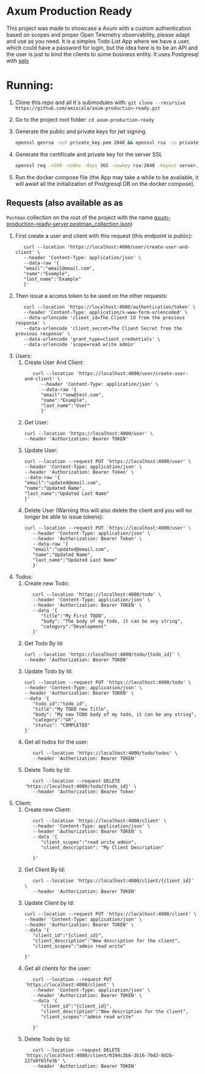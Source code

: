 # Axum Production Ready

This project was made to showcase a Axum with a custom authentication based on scopes and proper Open Telemetry
observability, please adapt
and use as you need.
It is a simples Todo List App where we have a user, which could have a password for login, but the idea here is to be
an API and the user is just to bind the clients to some business entity.
It uses Postgresql with [sqlx](https://docs.rs/sqlx/latest/sqlx/)

# Running:

1. Clone this repo and all it´s submodules with:
   `git clone --recursive https://github.com/amiscala/axum-production-ready.git`
2. Go to the project root folder:
   `cd axum-production-ready`
3. Generate the public and private keys for jwt signing.

   ```bash
   openssl genrsa -out private_key.pem 2048 && openssl rsa -in private_key.pem -pubout -out public_key.pem
   ```

4. Generate the certificate and private key for the server SSL

   ```bash
   openssl req -x509 -nodes -days 365 -newkey rsa:2048 -keyout server.key -out server.crt
   ```

5. Run the docker compose file (the App may take a while to be available, it will await all the initialization of
   Postgresql DB on the docker compose).

## Requests (also available as as

`Postman` collection on the root of the project with the
name [axum-production-ready-server.postman_collection.json](https://github.com/amiscala/axum-production-ready/blob/master/axum-production-ready-server.postman_collection.json))

1. First create a user and client with this request (this endpoint is public):
   ```curl
      curl --location 'https://localhost:4000/user/create-user-and-client' \
      --header 'Content-Type: application/json' \
      --data-raw '{
      "email":"email@email.com",
      "name":"Example",
      "last_name":"Example"
      }'
   ```
2. Then issue a access token to be used on the other requests:
   ```curl
      curl --location 'https://localhost:4000/authentication/token' \
      --header 'Content-Type: application/x-www-form-urlencoded' \
      --data-urlencode 'client_id=The Client Id from the previous response' \
      --data-urlencode 'client_secret=The Client Secret from the previous response' \
      --data-urlencode 'grant_type=client_credentials' \
      --data-urlencode 'scope=read write admin'
   ```
3. Users:
    1. Create User And Client:
       ```curl
          curl --location 'https://localhost:4000/user/create-user-and-client' \
             --header 'Content-Type: application/json' \
             --data-raw '{
             "email":"new@test.com",
             "name":"Example",
             "last_name":"User"
             }'
       ``` 
    2. Get User:
       ```curl
       curl --location 'https://localhost:4000/user' \
       --header 'Authorization: Bearer TOKEN'
       ```
    3. Update User:
          ```curl
          curl --location --request PUT 'https://localhost:4000/user' \
       --header 'Content-Type: application/json' \
       --header 'Authorization: Bearer Token' \
       --data-raw '{
       "email":"updated@email.com",
       "name":"Updated Name",
       "last_name":"Updated Last Name"
       }'
       ```
    4. Delete User (Warning this will also delete the client and you will no longer be able to issue tokens):
       ```curl
       curl --location --request PUT 'https://localhost:4000/user' \
          --header 'Content-Type: application/json' \
          --header 'Authorization: Bearer Token' \
          --data-raw '{
          "email":"updated@email.com",
          "name":"Updated Name",
          "last_name":"Updated Last Name"
          }'
          ```
4. Todos:
    1. Create new Todo:
       ```curl
          curl --location 'https://localhost:4000/todo' \
          --header 'Content-Type: application/json' \
          --header 'Authorization: Bearer TOKEN' \
          --data '{
             "title":"My First TODO",
             "body": "The body of my todo, it can be any string",
             "category":"Development"
          }'
       ``` 
    2. Get Todo By Id:
       ```curl
       curl --location 'https://localhost:4000/todo/{todo_id}' \
       --header 'Authorization: Bearer TOKEN'
       ```
    3. Update Todo by Id:
          ```curl
          curl --location --request PUT 'https://localhost:4000/todo' \
          --header 'Content-Type: application/json' \
          --header 'Authorization: Bearer TOKEN' \
          --data '{
             "todo_id":"todo_id",
             "title":"My TODO new Title",
             "body": "My new TODO body of my todo, it can be any string",
             "category":"UX",
             "status": "COMPLETED"
          }'
       ```
    4. Get all todos for the user:
       ```curl
          curl --location 'https://localhost:4000/todo/todos' \
          --header 'Authorization: Bearer TOKEN'
       ```    
    5. Delete Todo by Id:
       ```curl
          curl --location --request DELETE 'https://localhost:4000/todo/{todo_id}' \
          --header 'Authorization: Bearer Token'
       ```                          
5. Client:
    1. Create new Client:
       ```curl
          curl --location 'https://localhost:4000/client' \
          --header 'Content-Type: application/json' \
          --header 'Authorization: Bearer TOKEN' \
          --data '{
             "client_scopes":"read write admin",
             "client_description": "My Client Description"
             
          }'
       ``` 
    2. Get Client By Id:
       ```curl
          curl --location 'https://localhost:4000/client/{client_id}' \
          --header 'Authorization: Bearer TOKEN'
       ```
    3. Update Client by Id:
          ```curl
          curl --location --request PUT 'https://localhost:4000/client' \
          --header 'Content-Type: application/json' \
          --header 'Authorization: Bearer TOKEN' \
          --data '{
             "client_id":"{client_id}",
             "client_description":"New description for the client",
             "client_scopes":"admin read write"
             
          }'
       ```
    4. Get all clients for the user:
       ```curl
          curl --location --request PUT 'https://localhost:4000/client' \
          --header 'Content-Type: application/json' \
          --header 'Authorization: Bearer TOKEN' \
          --data '{
             "client_id":"{client_id}",
             "client_description":"New description for the client",
             "client_scopes":"admin read write"
             
          }'
       ```    
    5. Delete Todo by Id:
       ```curl
          curl --location --request DELETE 'https://localhost:4000/client/0194c3b6-3b16-7bd2-8d2b-227a0f65fe3b' \
          --header 'Authorization: Bearer TOKEN'
       ```                          
            
         
